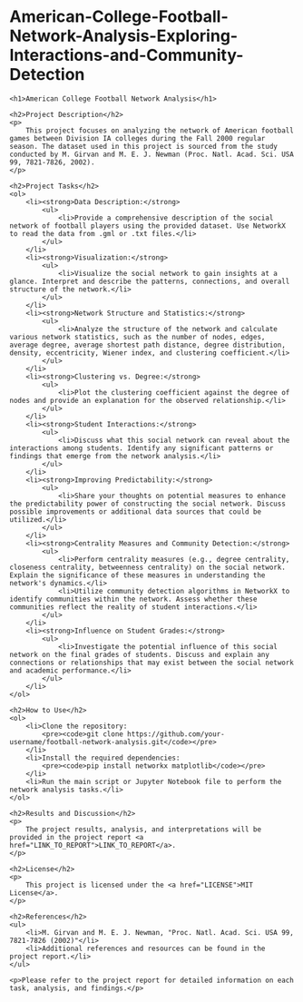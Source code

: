 # American-College-Football-Network-Analysis-Exploring-Interactions-and-Community-Detection

    <h1>American College Football Network Analysis</h1>

    <h2>Project Description</h2>
    <p>
        This project focuses on analyzing the network of American football games between Division IA colleges during the Fall 2000 regular season. The dataset used in this project is sourced from the study conducted by M. Girvan and M. E. J. Newman (Proc. Natl. Acad. Sci. USA 99, 7821-7826, 2002).
    </p>

    <h2>Project Tasks</h2>
    <ol>
        <li><strong>Data Description:</strong>
            <ul>
                <li>Provide a comprehensive description of the social network of football players using the provided dataset. Use NetworkX to read the data from .gml or .txt files.</li>
            </ul>
        </li>
        <li><strong>Visualization:</strong>
            <ul>
                <li>Visualize the social network to gain insights at a glance. Interpret and describe the patterns, connections, and overall structure of the network.</li>
            </ul>
        </li>
        <li><strong>Network Structure and Statistics:</strong>
            <ul>
                <li>Analyze the structure of the network and calculate various network statistics, such as the number of nodes, edges, average degree, average shortest path distance, degree distribution, density, eccentricity, Wiener index, and clustering coefficient.</li>
            </ul>
        </li>
        <li><strong>Clustering vs. Degree:</strong>
            <ul>
                <li>Plot the clustering coefficient against the degree of nodes and provide an explanation for the observed relationship.</li>
            </ul>
        </li>
        <li><strong>Student Interactions:</strong>
            <ul>
                <li>Discuss what this social network can reveal about the interactions among students. Identify any significant patterns or findings that emerge from the network analysis.</li>
            </ul>
        </li>
        <li><strong>Improving Predictability:</strong>
            <ul>
                <li>Share your thoughts on potential measures to enhance the predictability power of constructing the social network. Discuss possible improvements or additional data sources that could be utilized.</li>
            </ul>
        </li>
        <li><strong>Centrality Measures and Community Detection:</strong>
            <ul>
                <li>Perform centrality measures (e.g., degree centrality, closeness centrality, betweenness centrality) on the social network. Explain the significance of these measures in understanding the network's dynamics.</li>
                <li>Utilize community detection algorithms in NetworkX to identify communities within the network. Assess whether these communities reflect the reality of student interactions.</li>
            </ul>
        </li>
        <li><strong>Influence on Student Grades:</strong>
            <ul>
                <li>Investigate the potential influence of this social network on the final grades of students. Discuss and explain any connections or relationships that may exist between the social network and academic performance.</li>
            </ul>
        </li>
    </ol>

    <h2>How to Use</h2>
    <ol>
        <li>Clone the repository:
            <pre><code>git clone https://github.com/your-username/football-network-analysis.git</code></pre>
        </li>
        <li>Install the required dependencies:
            <pre><code>pip install networkx matplotlib</code></pre>
        </li>
        <li>Run the main script or Jupyter Notebook file to perform the network analysis tasks.</li>
    </ol>

    <h2>Results and Discussion</h2>
    <p>
        The project results, analysis, and interpretations will be provided in the project report <a href="LINK_TO_REPORT">LINK_TO_REPORT</a>.
    </p>

    <h2>License</h2>
    <p>
        This project is licensed under the <a href="LICENSE">MIT License</a>.
    </p>

    <h2>References</h2>
    <ul>
        <li>M. Girvan and M. E. J. Newman, "Proc. Natl. Acad. Sci. USA 99, 7821-7826 (2002)"</li>
        <li>Additional references and resources can be found in the project report.</li>
    </ul>

    <p>Please refer to the project report for detailed information on each task, analysis, and findings.</p>
